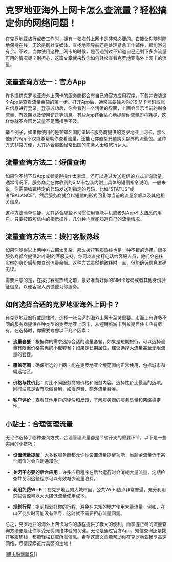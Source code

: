 # 克罗地亚海外上网卡怎么查流量？轻松搞定你的网络问题！

在克罗地亚旅行或者工作时，拥有一张海外上网卡是非常必要的。它能让你随时随地保持在线，无论是刷社交媒体、查找地图导航还是处理紧急工作邮件，都能游刃有余。不过，当你使用这种上网卡的时候，是否遇到过不知道自己还剩下多少流量可用的情况呢？别担心，这篇文章就来教你如何轻松查看克罗地亚海外上网卡的流量。

## 流量查询方法一：官方App

许多提供克罗地亚海外上网卡的服务商都会有自己的官方应用程序。下载并安装这个App是查看流量余额的第一步。打开App后，通常需要输入你的SIM卡号码或账户信息进行登录。登录成功后，你会看到一个清晰的界面，上面会显示当前的剩余流量、有效期以及使用记录等信息。有些App还会贴心地提醒你流量即将耗尽，这样你就不会因为流量不足而措手不及。

举个例子，如果你使用的是某知名国际SIM卡服务商提供的克罗地亚上网卡，那么他们的App不仅能够帮助你查看流量，还能让你直接充值购买额外的流量包。这种方式非常方便，尤其适合那些经常出国的商务人士和旅行达人。

## 流量查询方法二：短信查询

如果你不想下载App或者觉得操作太麻烦，还可以通过发送短信的方式查询流量。通常情况下，服务商会在你收到的SIM卡包装内附上具体的短信指令说明。一般来说，你需要编辑特定的代码发送到指定的号码，比如“STATUS”或者“BALANCE”，然后服务商就会以短信的形式回复你当前的流量余额以及其他相关信息。

这种方法简单快捷，尤其适合那些不习惯使用智能手机或者对App不太熟悉的用户。只要按照短信内的指示操作，几分钟内就能知道自己的流量情况。

## 流量查询方法三：拨打客服热线

如果你觉得以上两种方式都太复杂，那么拨打客服热线也是一种不错的选择。很多服务商都会提供24小时的客服支持，你可以直接打电话给客服人员，他们会在核实你的身份后帮你查询流量余额。这种方式虽然稍微耗时一点，但能确保信息准确无误。

需要注意的是，在拨打客服热线之前，最好准备好你的SIM卡号码或者其他身份验证信息，以便客服人员快速为你服务。

## 如何选择合适的克罗地亚海外上网卡？

在克罗地亚旅行或居住时，选择一张合适的海外上网卡至关重要。市面上有许多不同的服务商提供各种类型的克罗地亚上网卡，从短期旅游卡到长期居住卡应有尽有。在选择时，你需要考虑以下几个因素：

- **流量套餐**：根据你的需求选择合适的流量套餐。如果是短期旅行，可以选择流量有限但价格实惠的小型套餐；如果是长期居住，建议选择大流量甚至无限流量的套餐。
  
- **覆盖范围**：确保所选的上网卡能在克罗地亚全境范围内正常使用，包括城市和偏远地区。

- **价格与性价比**：对比不同服务商的价格和服务内容，选择性价比最高的选项。同时注意是否有隐藏费用，如漫游费、额外流量费等。

- **客户评价**：查看其他用户的评价和反馈，了解服务商的服务质量和网络稳定性。

## 小贴士：合理管理流量

无论你选择了哪种查询方式，合理管理流量都是节省开支的重要环节。以下是一些实用的小技巧：

- **设置流量提醒**：大多数服务商都允许你设置流量提醒功能，当剩余流量低于某个阈值时会自动通知你。

- **关闭不必要的后台应用**：许多应用程序在后台运行时会消耗大量流量，定期检查并关闭这些程序可以有效减少流量浪费。

- **利用免费Wi-Fi**：在克罗地亚的大城市里，公共Wi-Fi热点非常普遍，充分利用这些资源可以大大降低流量使用成本。

- **规划行程**：提前规划好你的行程，避免在未知的地方使用大量流量。例如，在山区徒步时可能没有信号，这时就不需要担心流量问题。

总之，克罗地亚的海外上网卡为你的旅程提供了极大的便利，而掌握正确的流量查询方法更是让你享受无忧网络体验的关键。无论是通过官方App、短信查询还是拨打客服热线，都能轻松获取所需信息。希望这篇文章能帮助你在克罗地亚畅享高速网络，尽情探索这片美丽的土地！

[[購卡點擊聯系](https://t.me/s/esim1088)]]